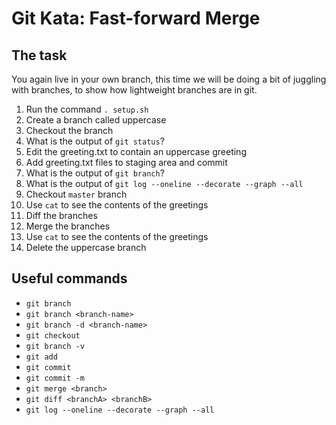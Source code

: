 # Git Kata: Fast-forward Merge
## The task

You again live in your own branch, this time we will be doing a bit of juggling with branches, to show how lightweight branches are in git.

1. Run the command `. setup.sh`
1. Create a branch called uppercase
1. Checkout the branch
1. What is the output of `git status`?
1. Edit the greeting.txt to contain an uppercase greeting
1. Add greeting.txt files to staging area and commit
1. What is the output of `git branch`?
1. What is the output of `git log --oneline --decorate --graph --all`
1. Checkout `master` branch
1. Use `cat` to see the contents of the greetings
1. Diff the branches
1. Merge the branches
1. Use `cat` to see the contents of the greetings
1. Delete the uppercase branch

## Useful commands
- `git branch`
- `git branch <branch-name>`
- `git branch -d <branch-name>`
- `git checkout`
- `git branch -v`
- `git add`
- `git commit`
- `git commit -m`
- `git merge <branch>`
- `git diff <branchA> <branchB>`
- `git log --oneline --decorate --graph --all`
